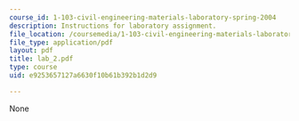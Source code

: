 ```yaml
---
course_id: 1-103-civil-engineering-materials-laboratory-spring-2004
description: Instructions for laboratory assignment.
file_location: /coursemedia/1-103-civil-engineering-materials-laboratory-spring-2004/e9253657127a6630f10b61b392b1d2d9_lab_2.pdf
file_type: application/pdf
layout: pdf
title: lab_2.pdf
type: course
uid: e9253657127a6630f10b61b392b1d2d9

---
```

None